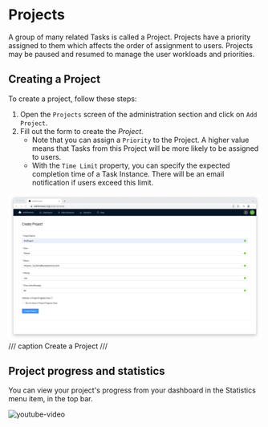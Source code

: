 # Projects 

A group of many related Tasks is called a Project. Projects have a priority assigned to them which affects the order of assignment to users. Projects may be paused and resumed to manage the user workloads and priorities. 

## Creating a Project

To create a project, follow these steps:
1. Open the `Projects` screen of the administration section and click on `Add Project`.
2. Fill out the form to create the _Project_.
   - Note that you can assign a `Priority` to the Project. A higher value means that Tasks from this Project will be more likely to be assigned to users.
   - With the `Time Limit` property, you can specify the expected completion time of a Task Instance. There will be an email notification if users exceed this limit.

![Create a Project](../images/tasks_project.jpeg)
/// caption
Create a Project
///

## Project progress and statistics

You can view your project's progress from your dashboard in the Statistics menu item, in the top bar. 

![youtube-video](https://www.youtube.com/embed/E6BA0GXCtiw)
